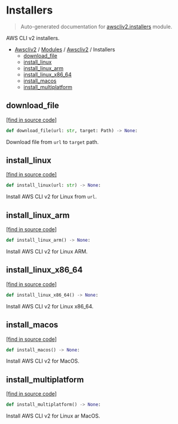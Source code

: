 # Installers

> Auto-generated documentation for [awscliv2.installers](https://github.com/youtype/awscliv2/blob/main/awscliv2/installers.py) module.

AWS CLI v2 installers.

- [Awscliv2](../README.md#aws-cli-v2-for-python) / [Modules](../MODULES.md#awscliv2-modules) / [Awscliv2](index.md#awscliv2) / Installers
    - [download_file](#download_file)
    - [install_linux](#install_linux)
    - [install_linux_arm](#install_linux_arm)
    - [install_linux_x86_64](#install_linux_x86_64)
    - [install_macos](#install_macos)
    - [install_multiplatform](#install_multiplatform)

## download_file

[[find in source code]](https://github.com/youtype/awscliv2/blob/main/awscliv2/installers.py#L19)

```python
def download_file(url: str, target: Path) -> None:
```

Download file from `url` to `target` path.

## install_linux

[[find in source code]](https://github.com/youtype/awscliv2/blob/main/awscliv2/installers.py#L72)

```python
def install_linux(url: str) -> None:
```

Install AWS CLI v2 for Linux from `url`.

## install_linux_arm

[[find in source code]](https://github.com/youtype/awscliv2/blob/main/awscliv2/installers.py#L65)

```python
def install_linux_arm() -> None:
```

Install AWS CLI v2 for Linux ARM.

## install_linux_x86_64

[[find in source code]](https://github.com/youtype/awscliv2/blob/main/awscliv2/installers.py#L58)

```python
def install_linux_x86_64() -> None:
```

Install AWS CLI v2 for Linux x86_64.

## install_macos

[[find in source code]](https://github.com/youtype/awscliv2/blob/main/awscliv2/installers.py#L28)

```python
def install_macos() -> None:
```

Install AWS CLI v2 for MacOS.

## install_multiplatform

[[find in source code]](https://github.com/youtype/awscliv2/blob/main/awscliv2/installers.py#L114)

```python
def install_multiplatform() -> None:
```

Install AWS CLI v2 for Linux ar MacOS.
